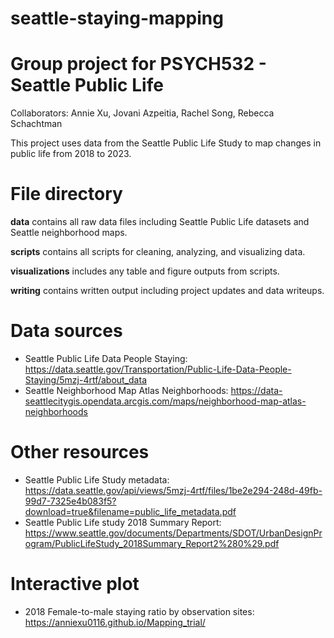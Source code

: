 # seattle-staying-mapping

# Group project for PSYCH532 - Seattle Public Life
Collaborators: Annie Xu, Jovani Azpeitia, Rachel Song, Rebecca Schachtman

This project uses data from the Seattle Public Life Study to map changes in public life from 2018 to 2023.

# File directory
**data** contains all raw data files including Seattle Public Life datasets and Seattle neighborhood maps.

**scripts** contains all scripts for cleaning, analyzing, and visualizing data.

**visualizations** includes any table and figure outputs from scripts.

**writing** contains written output including project updates and data writeups.

# Data sources
* Seattle Public Life Data People Staying: https://data.seattle.gov/Transportation/Public-Life-Data-People-Staying/5mzj-4rtf/about_data
* Seattle Neighborhood Map Atlas Neighborhoods: https://data-seattlecitygis.opendata.arcgis.com/maps/neighborhood-map-atlas-neighborhoods

# Other resources
* Seattle Public Life Study metadata: https://data.seattle.gov/api/views/5mzj-4rtf/files/1be2e294-248d-49fb-99d7-7325e4b083f5?download=true&filename=public_life_metadata.pdf
* Seattle Public Life study 2018 Summary Report: https://www.seattle.gov/documents/Departments/SDOT/UrbanDesignProgram/PublicLifeStudy_2018Summary_Report2%280%29.pdf

# Interactive plot
* 2018 Female-to-male staying ratio by observation sites: https://anniexu0116.github.io/Mapping_trial/



